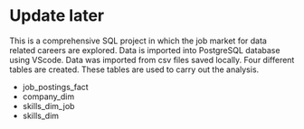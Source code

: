 # Update later
This is a comprehensive SQL project in which the job market for data related careers are explored. Data is imported into PostgreSQL database using VScode. Data was imported from csv files saved locally. Four different tables are created. These tables are used to carry out the analysis. 
- job_postings_fact
- company_dim
- skills_dim_job
- skills_dim
